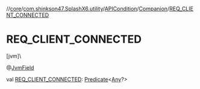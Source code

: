 //[core](../../../../index.md)/[com.shinkson47.SplashX6.utility](../../index.md)/[APICondition](../index.md)/[Companion](index.md)/[REQ_CLIENT_CONNECTED](-r-e-q_-c-l-i-e-n-t_-c-o-n-n-e-c-t-e-d.md)

# REQ_CLIENT_CONNECTED

[jvm]\

@[JvmField](https://kotlinlang.org/api/latest/jvm/stdlib/kotlin.jvm/-jvm-field/index.html)

val [REQ_CLIENT_CONNECTED](-r-e-q_-c-l-i-e-n-t_-c-o-n-n-e-c-t-e-d.md): [Predicate](https://docs.oracle.com/javase/8/docs/api/java/util/function/Predicate.html)&lt;[Any](https://kotlinlang.org/api/latest/jvm/stdlib/kotlin/-any/index.html)?&gt;
